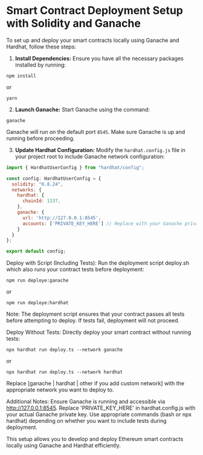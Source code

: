 # Smart Contract Deployment Setup with Solidity and Ganache

To set up and deploy your smart contracts locally using Ganache and Hardhat, follow these steps:

1. **Install Dependencies:**
  Ensure you have all the necessary packages installed by running:
  
  `npm install`
  
  or
  
  `yarn`


2. **Launch Ganache:**
  Start Ganache using the command:
  
  `ganache`
  
  
  Ganache will run on the default port `8545`. Make sure Ganache is up and running before proceeding.

3. **Update Hardhat Configuration:**
Modify the `hardhat.config.js` file in your project root to include Ganache network configuration:
```javascript
import { HardhatUserConfig } from "hardhat/config";

const config: HardhatUserConfig = {
  solidity: "0.8.24",
  networks: {
    hardhat: {
      chainId: 1337,
    },
    ganache: {
      url: 'http://127.0.0.1:8545',
      accounts: ['PRIVATE_KEY_HERE'] // Replace with your Ganache private key
    }
  }
};

export default config;
```


Deploy with Script (Including Tests):
Run the deployment script deploy.sh which also runs your contract tests before deployment:

`npm run deploye:ganache`

or

`npm run deploye:hardhat`

Note: The deployment script ensures that your contract passes all tests before attempting to deploy. If tests fail, deployment will not proceed.

Deploy Without Tests:
Directly deploy your smart contract without running tests:

`npx hardhat run deploy.ts --network ganache`

or

`npx hardhat run deploy.ts --network hardhat`

Replace [ganache | hardhat | other if you add custom network] with the appropriate network you want to deploy to.

Additional Notes:
Ensure Ganache is running and accessible via http://127.0.0.1:8545.
Replace 'PRIVATE_KEY_HERE' in hardhat.config.js with your actual Ganache private key.
Use appropriate commands (bash or npx hardhat) depending on whether you want to include tests during deployment.

This setup allows you to develop and deploy Ethereum smart contracts locally using Ganache and Hardhat efficiently.
